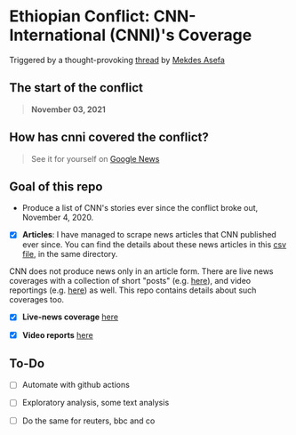 # **Ethiopian Conflict: CNN-International (CNNI)'s Coverage**

Triggered by a thought-provoking [thread](https://twitter.com/mekdes_asefa/status/1439266110679965708) by [Mekdes Asefa](https://twitter.com/mekdes_asefa)

## The start of the conflict
> **November 03, 2021** 

## How has cnni covered the conflict? 

> See it for yourself on [Google News](https://google.com/search?q=site:https://cnn.com+after:2020-11-02+"Ethiopia"+AND+"Tigray"+-"Covid"+-"Nile"+&tbm=nws+&lr=lang_en+tbs=sbd:1+)

## Goal of this repo

* Produce a list of CNN's stories ever since the conflict broke out, November 4, 2020. 


* [x] **Articles**: 
    I have managed to scrape news articles that CNN published ever since. You can find the details about these news articles in this [csv file](articles-meta.csv), in the same directory. 

CNN does not produce news only in an article form. There are live news coverages with a collection of short "posts" (e.g. [here](https://edition.cnn.com/africa/live-news/ethiopia-conflict-updates-11-5-intl/index.html)), and video reportings (e.g. [here](https://edition.cnn.com/videos/world/2021/06/13/ethiopia-famine-thousands-facing-starvation-busari-lklv-nr-intl-vpx.cnn)) as well. This repo contains details about such coverages too. 

* [x] **Live-news coverage** [here](live-news-articles.csv)

* [x] **Video reports** [here](video-reports.csv)


## To-Do

* [ ] Automate with github actions
* [ ] Exploratory analysis, some text analysis
* [ ] Do the same for reuters, bbc and co



